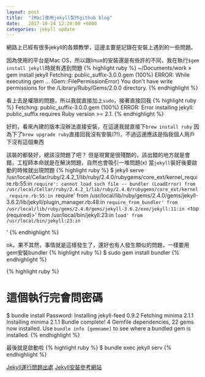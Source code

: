 ```yaml
---
layout: post
title:  "[Mac]使用jekyll製作github blog"
date:   2017-10-24 12:28:00 +0800
categories: jekyll update
---
```

網路上已經有很多jekyll的各類教學，這邊主要是記錄在安裝上遇到的一些問題。

因為使用的平台是Mac OS，所以跟linux的安裝還是有些許的不同，我在執行`$gem install jekyll`時就有遇到問題
{% highlight ruby %}
~/Documents/work » gem install jekyll
Fetching: public_suffix-3.0.0.gem (100%)
ERROR:  While executing gem ... (Gem::FilePermissionError)
    You don't have write permissions for the /Library/Ruby/Gems/2.0.0 directory.
{% endhighlight %}

看上去是權限的問題，所以我就直接加上`sudo`，接著直接回我
{% highlight ruby %}
Fetching: public_suffix-3.0.0.gem (100%)
ERROR:  Error installing jekyll:
	public_suffix requires Ruby version >= 2.1.
{% endhighlight %}

好的，看來內建的版本沒辦法直接安裝，在這邊我就直接下`brew install ruby`
因為下了`brew upgrade ruby`直接回我沒有安裝(?!)，不過這邊應該是指我個人用戶下沒有這個東西

該裝的都裝好，總該沒問題了吧？
但是現實是很殘酷的，該出錯的地方就是會錯，工程師本命就是在解決問題，自然也會吸引一堆問題(x)
當`jekyll`裝好後要啟動的時候就出現問題
{% highlight ruby %}
$ jekyll serve
/usr/local/Cellar/ruby/2.4.2_1/lib/ruby/2.4.0/rubygems/core_ext/kernel_require.rb:55:in `require': cannot load such file -- bundler (LoadError)
	from /usr/local/Cellar/ruby/2.4.2_1/lib/ruby/2.4.0/rubygems/core_ext/kernel_require.rb:55:in `require'
	from /usr/local/lib/ruby/gems/2.4.0/gems/jekyll-3.6.2/lib/jekyll/plugin_manager.rb:48:in `require_from_bundler'
	from /usr/local/lib/ruby/gems/2.4.0/gems/jekyll-3.6.2/exe/jekyll:11:in `<top (required)>'
	from /usr/local/bin/jekyll:23:in `load'
	from /usr/local/bin/jekyll:23:in `<main>'
{% endhighlight %}

ok，果不其然，事情就是這樣發生了，還好也有人發生類似的問題，一樣要用gem安裝bundler
{% highlight ruby %}
$ sudo gem install bundler
{% endhighlight %}

{% highlight ruby %}
# 這個執行完會問密碼
$ bundle install
Password: 
Installing jekyll-feed 0.9.2
Fetching minima 2.1.1
Installing minima 2.1.1
Bundle complete! 4 Gemfile dependencies, 22 gems now installed.
Use `bundle info [gemname]` to see where a bundled gem is installed.
{% endhighlight %}

最後就是啟動啦
{% highlight ruby %}
$ bundle exec jekyll serv
{% endhighlight %}

[Jekyll運行問題出處][jekyll-git]
[Jekyll安裝參考網站][jekyll-url]

[jekyll-git]: https://github.com/jekyll/jekyll/issues/5165
[jekyll-url]: http://seans.tw/2016/make-own-blog-with-jekyll-and-github-page/
